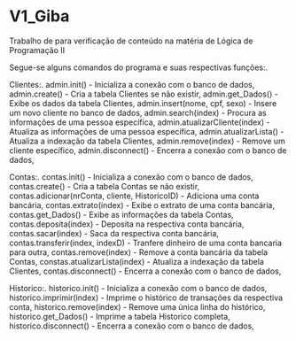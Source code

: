 # V1_Giba
Trabalho de para verificação de conteúdo na matéria de Lógica de Programação II


Segue-se alguns comandos do programa e suas respectivas funções:.

Clientes:.
  admin.init() - Inicializa a conexão com o banco de dados,
  admin.create() - Cria a tabela Clientes se não existir,
  admin.get_Dados() - Exibe os dados da tabela Clientes,
  admin.insert(nome, cpf, sexo) - Insere um novo cliente no banco de dados,
  admin.search(index) - Procura as informações de uma pessoa específica,
  admin.atualizarCliente(index) - Atualiza as informações de uma pessoa específica,
  admin.atualizarLista() - Atualiza a indexação da tabela Clientes,
  admin.remove(index) - Remove um cliente específico,
  admin.disconnect() - Encerra a conexão com o banco de dados,
  
Contas:.
  contas.init() - Inicializa a conexão com o banco de dados,
  contas.create() - Cria a tabela Contas se não existir,
  contas.adicionar(nrConta, cliente, HistoricoID) - Adiciona uma conta bancária,
  contas.extrato(index) - Exibe o extrato de uma conta bancária,
  contas.get_Dados() - Exibe as informações da tabela Contas,
  contas.deposita(index) - Deposita na respectiva conta bancária,
  contas.sacar(index) - Saca da respectiva conta bancária,
  contas.transferir(index, indexD) - Tranfere dinheiro de uma conta bancaria para outra,
  contas.remove(index) - Remove a conta bancária da tabela Contas,
  constas.atualizarLista(index) - Atualiza a indexação da tabela Clientes,
  contas.disconnect() - Encerra a conexão com o banco de dados,

Historico:.
  historico.init() - Inicializa a conexão com o banco de dados,
  historico.imprimir(index) - Imprime o histórico de transações da respectiva conta,
  historico.remove(index) - Remove uma única linha do histórico,
  historico.get_Dados() - Imprime a tabela Historico completa,
  historico.disconnect() - Encerra a conexão com o banco de dados,

